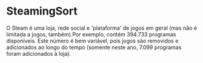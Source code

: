 # SteamingSort
O Steam é uma loja, rede social e 'plataforma' de jogos em geral (mas não é limitada a jogos, também).Por exemplo, contém 394.733 programas disponíveis. Este número é bem variável, pois jogos são removidos e adicionados ao longo do tempo (somente neste ano, 7.099 programas foram adicionados à loja).
